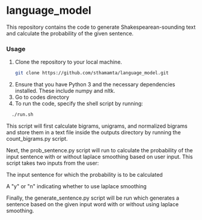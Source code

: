 # language_model
This repository contains the code to generate Shakespearean-sounding text and calculate the probability of the given sentence.


### Usage
1. Clone the repository to your local machine.
   ```sh
   git clone https://github.com/sthamamta/language_model.git
   ```
2. Ensure that you have Python 3 and the necessary dependencies installed. These include numpy and nltk.
3. Go to codes directory
4. To run the code, specify the shell script by running:
```sh
  ./run.sh
   ```
This script will first calculate bigrams, unigrams, and normalized bigrams and store them in a text file inside the outputs directory by running the count_bigrams.py script.

Next, the prob_sentence.py script will run to calculate the probability of the input sentence with or without laplace smoothing based on user input. This script takes two inputs from the user:

The input sentence for which the probability is to be calculated

A "y" or "n" indicating whether to use laplace smoothing

Finally, the generate_sentence.py script will be run which generates a sentence based on the given input word with or without using laplace smoothing.


